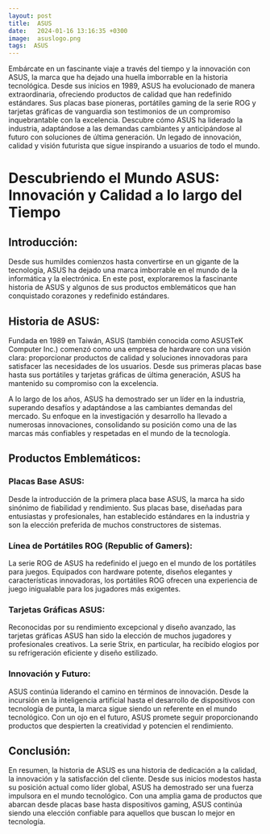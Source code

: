 ```yaml
---
layout: post
title:  ASUS
date:   2024-01-16 13:16:35 +0300
image:  asuslogo.png
tags:  ASUS 
---
```


Embárcate en un fascinante viaje a través del tiempo y la innovación con ASUS, la marca que ha dejado una huella imborrable en la historia tecnológica. Desde sus inicios en 1989, ASUS ha evolucionado de manera extraordinaria, ofreciendo productos de calidad que han redefinido estándares. Sus placas base pioneras, portátiles gaming de la serie ROG y tarjetas gráficas de vanguardia son testimonios de un compromiso inquebrantable con la excelencia. Descubre cómo ASUS ha liderado la industria, adaptándose a las demandas cambiantes y anticipándose al futuro con soluciones de última generación. Un legado de innovación, calidad y visión futurista que sigue inspirando a usuarios de todo el mundo.

# Descubriendo el Mundo ASUS: Innovación y Calidad a lo largo del Tiempo

## Introducción:

Desde sus humildes comienzos hasta convertirse en un gigante de la tecnología, ASUS ha dejado una marca imborrable en el mundo de la informática y la electrónica. En este post, exploraremos la fascinante historia de ASUS y algunos de sus productos emblemáticos que han conquistado corazones y redefinido estándares.

## Historia de ASUS:

Fundada en 1989 en Taiwán, ASUS (también conocida como ASUSTeK Computer Inc.) comenzó como una empresa de hardware con una visión clara: proporcionar productos de calidad y soluciones innovadoras para satisfacer las necesidades de los usuarios. Desde sus primeras placas base hasta sus portátiles y tarjetas gráficas de última generación, ASUS ha mantenido su compromiso con la excelencia.

A lo largo de los años, ASUS ha demostrado ser un líder en la industria, superando desafíos y adaptándose a las cambiantes demandas del mercado. Su enfoque en la investigación y desarrollo ha llevado a numerosas innovaciones, consolidando su posición como una de las marcas más confiables y respetadas en el mundo de la tecnología.

## Productos Emblemáticos:

### Placas Base ASUS:
Desde la introducción de la primera placa base ASUS, la marca ha sido sinónimo de fiabilidad y rendimiento. Sus placas base, diseñadas para entusiastas y profesionales, han establecido estándares en la industria y son la elección preferida de muchos constructores de sistemas.

### Línea de Portátiles ROG (Republic of Gamers):
La serie ROG de ASUS ha redefinido el juego en el mundo de los portátiles para juegos. Equipados con hardware potente, diseños elegantes y características innovadoras, los portátiles ROG ofrecen una experiencia de juego inigualable para los jugadores más exigentes.

### Tarjetas Gráficas ASUS:
Reconocidas por su rendimiento excepcional y diseño avanzado, las tarjetas gráficas ASUS han sido la elección de muchos jugadores y profesionales creativos. La serie Strix, en particular, ha recibido elogios por su refrigeración eficiente y diseño estilizado.

### Innovación y Futuro:

ASUS continúa liderando el camino en términos de innovación. Desde la incursión en la inteligencia artificial hasta el desarrollo de dispositivos con tecnología de punta, la marca sigue siendo un referente en el mundo tecnológico. Con un ojo en el futuro, ASUS promete seguir proporcionando productos que despierten la creatividad y potencien el rendimiento.

## Conclusión:

En resumen, la historia de ASUS es una historia de dedicación a la calidad, la innovación y la satisfacción del cliente. Desde sus inicios modestos hasta su posición actual como líder global, ASUS ha demostrado ser una fuerza impulsora en el mundo tecnológico. Con una amplia gama de productos que abarcan desde placas base hasta dispositivos gaming, ASUS continúa siendo una elección confiable para aquellos que buscan lo mejor en tecnología.